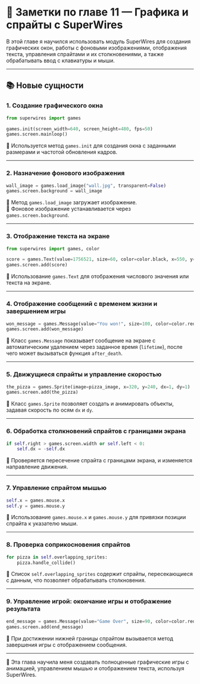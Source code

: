 # 📝 Заметки по главе 11 — Графика и спрайты с SuperWires

В этой главе я научился использовать модуль SuperWires для создания графических окон, работы с фоновыми изображениями, отображения текста, управления спрайтами и их столкновениями, а также обрабатывать ввод с клавиатуры и мыши.

---

## 📚 Новые сущности

### 1. Создание графического окна

```python
from superwires import games

games.init(screen_width=640, screen_height=480, fps=50)
games.screen.mainloop()
```

🔹 Используется метод `games.init` для создания окна с заданными размерами и частотой обновления кадров.  

---

### 2. Назначение фонового изображения

```python
wall_image = games.load_image("wall.jpg", transparent=False)
games.screen.background = wall_image
```

🔹 Метод `games.load_image` загружает изображение.  
🔹 Фоновое изображение устанавливается через `games.screen.background`.  

---

### 3. Отображение текста на экране

```python
from superwires import games, color

score = games.Text(value=1756521, size=60, color=color.black, x=550, y=30)
games.screen.add(score)
```

🔹 Использование `games.Text` для отображения числового значения или текста на экране.  

---

### 4. Отображение сообщений с временем жизни и завершением игры

```python
won_message = games.Message(value="You won!", size=100, color=color.red, x=320, y=240, lifetime=250, after_death=games.screen.quit)
games.screen.add(won_message)
```

🔹 Класс `games.Message` показывает сообщение на экране с автоматическим удалением через заданное время (`lifetime`), после чего может вызываться функция `after_death`.

---

### 5. Движущиеся спрайты и управление скоростью

```python
the_pizza = games.Sprite(image=pizza_image, x=320, y=240, dx=1, dy=1)
games.screen.add(the_pizza)
```

🔹 Класс `games.Sprite` позволяет создать и анимировать объекты, задавая скорость по осям `dx` и `dy`.

---

### 6. Обработка столкновений спрайтов с границами экрана

```python
if self.right > games.screen.width or self.left < 0:
    self.dx = -self.dx
```

🔹 Проверяется пересечение спрайта с границами экрана, и изменяется направление движения.

---

### 7. Управление спрайтом мышью

```python
self.x = games.mouse.x
self.y = games.mouse.y
```

🔹 Использование `games.mouse.x` и `games.mouse.y` для привязки позиции спрайта к указателю мыши.

---

### 8. Проверка соприкосновения спрайтов

```python
for pizza in self.overlapping_sprites:
    pizza.handle_collide()
```

🔹 Список `self.overlapping_sprites` содержит спрайты, пересекающиеся с данным, что позволяет обрабатывать столкновения.

---

### 9. Управление игрой: окончание игры и отображение результата

```python
end_message = games.Message(value="Game Over", size=90, color=color.red, x=320, y=240, lifetime=250, after_death=games.screen.quit)
games.screen.add(end_message)
```

🔹 При достижении нижней границы спрайтом вызывается метод завершения игры с отображением сообщения.

---

📌 Эта глава научила меня создавать полноценные графические игры с анимацией, управлением мышью и отображением текста, используя SuperWires.

